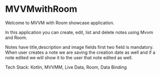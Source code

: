 # MVVMwithRoom

Welcome to MVVM with Room showcase application.

In this application you can create, edit, list and delete notes using Mvvm and Room.

Notes have title,description and image fields first two field is mandatory.
When user creates a note we are saving the creation date as well and if a note edited we will show it to the user that note edited as well.

Tech Stack:
Kotlin, MVVMM, Live Data, Room, Data Binding
